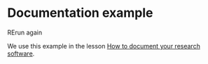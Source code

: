 # Documentation example

RErun again

We use this example in the lesson
[How to document your research software](https://coderefinery.github.io/documentation/).
